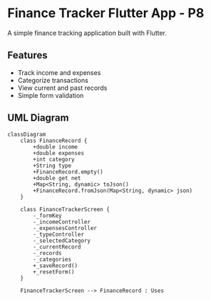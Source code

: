 # Finance Tracker Flutter App - P8

A simple finance tracking application built with Flutter.

## Features
- Track income and expenses
- Categorize transactions
- View current and past records
- Simple form validation

## UML Diagram

```mermaid
classDiagram
    class FinanceRecord {
        +double income
        +double expenses
        +int category
        +String type
        +FinanceRecord.empty()
        +double get net
        +Map<String, dynamic> toJson()
        +FinanceRecord.fromJson(Map<String, dynamic> json)
    }

    class FinanceTrackerScreen {
        -_formKey
        -_incomeController
        -_expensesController
        -_typeController
        -_selectedCategory
        -_currentRecord
        -_records
        -_categories
        +_saveRecord()
        +_resetForm()
    }

    FinanceTrackerScreen --> FinanceRecord : Uses
```
